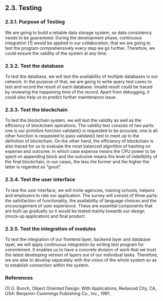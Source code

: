 ## 2.3. Testing

### 2.3.1. Purpose of Testing

We are going to build a reliable data storage system, so data consistency needs to be guaranteed.
During the development phase, continuous integration [1] would be applied in our collaboration, that we are going to test the program comprehensively every step we go further.
Therefore, we could ensure the validity of the system at any time.

### 2.3.2. Test the database

To test the database, we will test the availability of multiple databases in our network.
In the purpose of that, we are going to write query test cases to test and record the result of each database.
Invalid result could be traced by reviewing the happening time of the record.
Apart from debugging, it could also help us to predict further maintenance issue.

### 2.3.3. Test the blockchain

To test the blockchain system, we will test the validity as well as the efficiency of blockchain operations.
The validity test consists of two parts: one is our primitive function validate() is requested to be accurate, one is all other function is requested to pass validate() test to meet up to the definition of blockchain.
On the other hand, the efficiency of blockchain is also traced for us to evaluate the most balanced algorithm of hashing on expense and outcome.
In which case expense means the CPU power to be spent on appending block and the outcome means the level of indelibility of the final blockchain, in our cases, the less the former and the higher the latter is regarded as "good".

### 2.3.4. Test the user interface

To test the user interface, we will invite agencies, training schools, helpers and employers to rate our application.
The survey will consist of three parts: the satisfaction of functionality, the availability of language choices and the encouragement of user experience.
These are essential components that are built up gradually so it would be tested mainly towards our design (mock-up application) and final product.

### 2.3.5. Test the integration of modules

To test the integration of our frontend layer, backend layer and database layer, we will apply continuous integration by writing test program for commitment.
It enables us to have a concrete division of work that we trust the latest developing version of layers out of our individual tasks.
Therefore, we are able to develop separately with the vision of the whole system so as to establish connection within the system.

### References

[1] G. Booch, Object Oriented Design: With Applications, Redwood City, CA, USA: Benjamin-Cummings Publishing Co., Inc., 1991.
